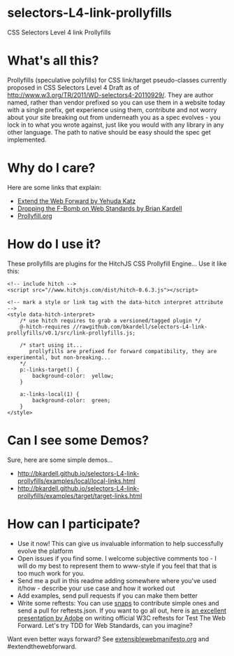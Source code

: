 selectors-L4-link-prollyfills
=============================
CSS Selectors Level 4 link Prollyfills


What's all this?
================
Prollyfills (speculative polyfills) for CSS link/target pseudo-classes currently proposed in CSS Selectors Level 4 Draft as of http://www.w3.org/TR/2011/WD-selectors4-20110929/.
They are author named, rather than vendor prefixed so you can use them in a website today with a single prefix, get experience using them, contribute and not worry about 
your site breaking out from underneath you as a spec evolves - you lock in to what you wrote against, just like you would with any library in any other language.
The path to native should be easy should the spec get implemented.

Why do I care?
==============
Here are some links that explain:
* [Extend the Web Forward by Yehuda Katz](http://yehudakatz.com/2013/05/21/extend-the-web-forward/)
* [Dropping the F-Bomb on Web Standards by Brian Kardell](http://briankardell.wordpress.com/2013/05/17/dropping-the-f-bomb/)
* [Prollyfill.org](prollyfill.org)


How do I use it?
================
These prollyfills are plugins for the HitchJS CSS Prollyfill Engine... Use it like this:

    <!-- include hitch -->
    <script src="//www.hitchjs.com/dist/hitch-0.6.3.js"></script>
    
    <!-- mark a style or link tag with the data-hitch interpret attribute -->
    <style data-hitch-interpret>
        /* use hitch requires to grab a versioned/tagged plugin */
        @-hitch-requires //rawgithub.com/bkardell/selectors-L4-link-prollyfills/v0.1/src/link-prollyfills.js;

        /* start using it... 
           prollyfills are prefixed for forward compatibility, they are experimental, but non-breaking...
        */
        p:-links-target() { 
            background-color:  yellow;  
        }
        
        a:-links-local(1) {  
            background-color:  green; 
        }
    </style>
    

Can I see some Demos?
======
Sure, here are some simple demos...

* http://bkardell.github.io/selectors-L4-link-prollyfills/examples/local/local-links.html
* http://bkardell.github.io/selectors-L4-link-prollyfills/examples/target/target-links.html


How can I participate?
======================
 * Use it now!  This can give us invaluable information to help successfully evolve the platform
 * Open issues if you find some.  I welcome subjective comments too - I will do my best to represent them to www-style if you feel that that is too much work for you.
 * Send me a pull in this readme adding somewhere where you've used it/how - describe your use case and how it worked out
 * Add examples, send pull requests if you can make them better
 * Write some reftests: You can use [snaps](https://github.com/bkardell/snaps) to contribute simple ones and send a pull for reftests.json.  If you want to go all out, here is [an excellent presentation by Adobe](http://adobe.github.io/web-platform/presentations/testtwf-how-to-write-a-reftest) on writing official W3C reftests for Test The Web Forward.  Let's try TDD for Web Standards, can you imagine?


Want even better ways forward?  See [extensiblewebmanifesto.org](extensiblewebmanifesto.org) and #extendthewebforward.
